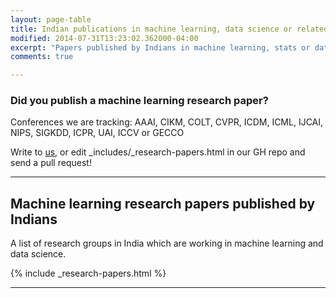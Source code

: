 ```yaml
---
layout: page-table
title: Indian publications in machine learning, data science or related fields.
modified: 2014-07-31T13:23:02.362000-04:00
excerpt: "Papers published by Indians in machine learning, stats or data science" 
comments: true

---
```



### Did you publish a machine learning research paper?

Conferences we are tracking:
AAAI, CIKM, COLT, CVPR, ICDM, ICML, IJCAI, NIPS, SIGKDD, ICPR, UAI, ICCV or GECCO

Write to <a href='/contact'>us</a>, or edit _includes/_research-papers.html in our GH repo and send a pull request!

---

## Machine learning research papers published by Indians

A list of research groups in India which are working in machine learning and data science.


{% include _research-papers.html %}


---


